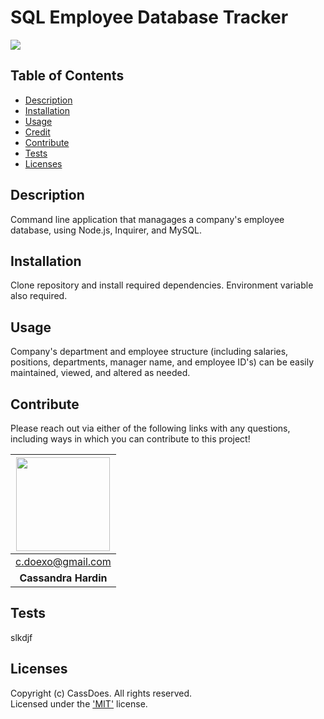 # SQL Employee Database Tracker
  [<img src="https://img.shields.io/badge/License-MIT-yellow.svg"/>](https://www.mit.edu/~amini/LICENSE.md)

  ## Table of Contents
  - [Description](#description)
  - [Installation](#installation)
  - [Usage](#usage)
  - [Credit](#credit)
  - [Contribute](#contribute)
  - [Tests](#tests)
  - [Licenses](#licenses)

  ## Description
  Command line application that managages a company's employee database, using Node.js, Inquirer, and MySQL.

  ## Installation
  Clone repository and install required dependencies. Environment variable also required.

  ## Usage
  Company's department and employee structure (including salaries, positions, departments, manager name, and employee ID's) can be easily maintained, viewed, and altered as needed.
  
  ## Contribute 
  Please reach out via either of the following links with any questions, including ways in which
  you can contribute to this project!

  | [<img src="https://github.com/CassDoes.png?" width="150"/>](https://github.com/CassDoes) |
  | :-: |
  | c.doexo@gmail.com |
  | **Cassandra Hardin** |

  ## Tests
  slkdjf

  ## Licenses
  Copyright (c) CassDoes. All rights reserved.  
  Licensed under the ['MIT'](https://www.mit.edu/~amini/LICENSE.md) license.